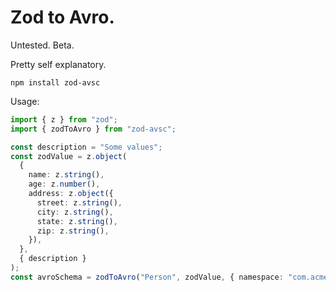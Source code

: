# Zod to Avro.

Untested.
Beta.

Pretty self explanatory.

`npm install zod-avsc`

Usage:

```typescript
import { z } from "zod";
import { zodToAvro } from "zod-avsc";

const description = "Some values";
const zodValue = z.object(
  {
    name: z.string(),
    age: z.number(),
    address: z.object({
      street: z.string(),
      city: z.string(),
      state: z.string(),
      zip: z.string(),
    }),
  },
  { description }
);
const avroSchema = zodToAvro("Person", zodValue, { namespace: "com.acme.people" });
```
